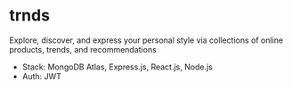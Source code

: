# trnds
Explore, discover, and express your personal style via collections of online products, trends, and recommendations
- Stack: MongoDB Atlas, Express.js, React.js, Node.js
- Auth: JWT
